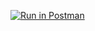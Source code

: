 [![Run in Postman](https://run.pstmn.io/button.svg)](https://app.getpostman.com/run-collection/25211126-1847dda4-cae5-405e-936a-e5eda4b6d0c4?action=collection%2Ffork&collection-url=entityId%3D25211126-1847dda4-cae5-405e-936a-e5eda4b6d0c4%26entityType%3Dcollection%26workspaceId%3D7729ab5d-6081-43f2-81fd-76a68218b3e7)

